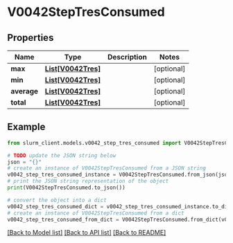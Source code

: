 # V0042StepTresConsumed


## Properties

Name | Type | Description | Notes
------------ | ------------- | ------------- | -------------
**max** | [**List[V0042Tres]**](V0042Tres.md) |  | [optional] 
**min** | [**List[V0042Tres]**](V0042Tres.md) |  | [optional] 
**average** | [**List[V0042Tres]**](V0042Tres.md) |  | [optional] 
**total** | [**List[V0042Tres]**](V0042Tres.md) |  | [optional] 

## Example

```python
from slurm_client.models.v0042_step_tres_consumed import V0042StepTresConsumed

# TODO update the JSON string below
json = "{}"
# create an instance of V0042StepTresConsumed from a JSON string
v0042_step_tres_consumed_instance = V0042StepTresConsumed.from_json(json)
# print the JSON string representation of the object
print(V0042StepTresConsumed.to_json())

# convert the object into a dict
v0042_step_tres_consumed_dict = v0042_step_tres_consumed_instance.to_dict()
# create an instance of V0042StepTresConsumed from a dict
v0042_step_tres_consumed_from_dict = V0042StepTresConsumed.from_dict(v0042_step_tres_consumed_dict)
```
[[Back to Model list]](../README.md#documentation-for-models) [[Back to API list]](../README.md#documentation-for-api-endpoints) [[Back to README]](../README.md)


